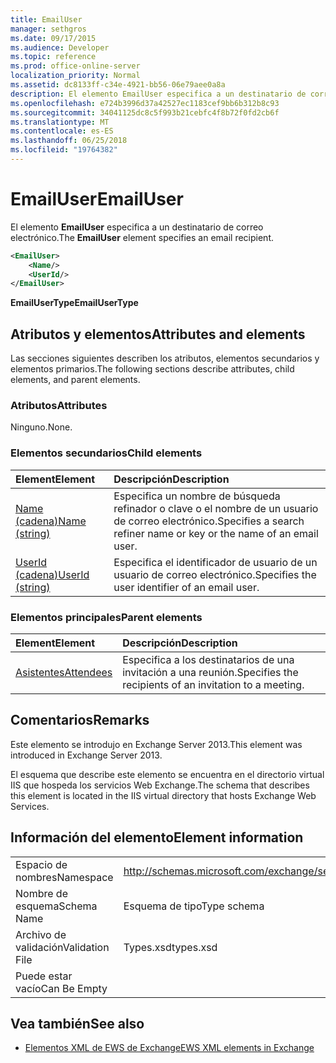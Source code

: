 ```yaml
---
title: EmailUser
manager: sethgros
ms.date: 09/17/2015
ms.audience: Developer
ms.topic: reference
ms.prod: office-online-server
localization_priority: Normal
ms.assetid: dc8133ff-c34e-4921-bb56-06e79aee0a8a
description: El elemento EmailUser especifica a un destinatario de correo electrónico.
ms.openlocfilehash: e724b3996d37a42527ec1183cef9bb6b312b8c93
ms.sourcegitcommit: 34041125dc8c5f993b21cebfc4f8b72f0fd2cb6f
ms.translationtype: MT
ms.contentlocale: es-ES
ms.lasthandoff: 06/25/2018
ms.locfileid: "19764382"
---
```

# <a name="emailuser"></a><span data-ttu-id="61903-103">EmailUser</span><span class="sxs-lookup"><span data-stu-id="61903-103">EmailUser</span></span>

<span data-ttu-id="61903-104">El elemento **EmailUser** especifica a un destinatario de correo electrónico.</span><span class="sxs-lookup"><span data-stu-id="61903-104">The **EmailUser** element specifies an email recipient.</span></span> 
  
```XML
<EmailUser>
    <Name/>
    <UserId/>
</EmailUser>
```

 <span data-ttu-id="61903-105">**EmailUserType**</span><span class="sxs-lookup"><span data-stu-id="61903-105">**EmailUserType**</span></span>
## <a name="attributes-and-elements"></a><span data-ttu-id="61903-106">Atributos y elementos</span><span class="sxs-lookup"><span data-stu-id="61903-106">Attributes and elements</span></span>

<span data-ttu-id="61903-107">Las secciones siguientes describen los atributos, elementos secundarios y elementos primarios.</span><span class="sxs-lookup"><span data-stu-id="61903-107">The following sections describe attributes, child elements, and parent elements.</span></span>
  
### <a name="attributes"></a><span data-ttu-id="61903-108">Atributos</span><span class="sxs-lookup"><span data-stu-id="61903-108">Attributes</span></span>

<span data-ttu-id="61903-109">Ninguno.</span><span class="sxs-lookup"><span data-stu-id="61903-109">None.</span></span>
  
### <a name="child-elements"></a><span data-ttu-id="61903-110">Elementos secundarios</span><span class="sxs-lookup"><span data-stu-id="61903-110">Child elements</span></span>

|<span data-ttu-id="61903-111">**Element**</span><span class="sxs-lookup"><span data-stu-id="61903-111">**Element**</span></span>|<span data-ttu-id="61903-112">**Descripción**</span><span class="sxs-lookup"><span data-stu-id="61903-112">**Description**</span></span>|
|:-----|:-----|
|[<span data-ttu-id="61903-113">Name (cadena)</span><span class="sxs-lookup"><span data-stu-id="61903-113">Name (string)</span></span>](name-string.md) <br/> |<span data-ttu-id="61903-114">Especifica un nombre de búsqueda refinador o clave o el nombre de un usuario de correo electrónico.</span><span class="sxs-lookup"><span data-stu-id="61903-114">Specifies a search refiner name or key or the name of an email user.</span></span>  <br/> |
|[<span data-ttu-id="61903-115">UserId (cadena)</span><span class="sxs-lookup"><span data-stu-id="61903-115">UserId (string)</span></span>](userid-string.md) <br/> |<span data-ttu-id="61903-116">Especifica el identificador de usuario de un usuario de correo electrónico.</span><span class="sxs-lookup"><span data-stu-id="61903-116">Specifies the user identifier of an email user.</span></span>  <br/> |
   
### <a name="parent-elements"></a><span data-ttu-id="61903-117">Elementos principales</span><span class="sxs-lookup"><span data-stu-id="61903-117">Parent elements</span></span>

|<span data-ttu-id="61903-118">**Element**</span><span class="sxs-lookup"><span data-stu-id="61903-118">**Element**</span></span>|<span data-ttu-id="61903-119">**Descripción**</span><span class="sxs-lookup"><span data-stu-id="61903-119">**Description**</span></span>|
|:-----|:-----|
|[<span data-ttu-id="61903-120">Asistentes</span><span class="sxs-lookup"><span data-stu-id="61903-120">Attendees</span></span>](attendees.md) <br/> |<span data-ttu-id="61903-121">Especifica a los destinatarios de una invitación a una reunión.</span><span class="sxs-lookup"><span data-stu-id="61903-121">Specifies the recipients of an invitation to a meeting.</span></span>  <br/> |
   
## <a name="remarks"></a><span data-ttu-id="61903-122">Comentarios</span><span class="sxs-lookup"><span data-stu-id="61903-122">Remarks</span></span>

<span data-ttu-id="61903-123">Este elemento se introdujo en Exchange Server 2013.</span><span class="sxs-lookup"><span data-stu-id="61903-123">This element was introduced in Exchange Server 2013.</span></span>
  
<span data-ttu-id="61903-124">El esquema que describe este elemento se encuentra en el directorio virtual IIS que hospeda los servicios Web Exchange.</span><span class="sxs-lookup"><span data-stu-id="61903-124">The schema that describes this element is located in the IIS virtual directory that hosts Exchange Web Services.</span></span>
  
## <a name="element-information"></a><span data-ttu-id="61903-125">Información del elemento</span><span class="sxs-lookup"><span data-stu-id="61903-125">Element information</span></span>

|||
|:-----|:-----|
|<span data-ttu-id="61903-126">Espacio de nombres</span><span class="sxs-lookup"><span data-stu-id="61903-126">Namespace</span></span>  <br/> |http://schemas.microsoft.com/exchange/services/2006/types  <br/> |
|<span data-ttu-id="61903-127">Nombre de esquema</span><span class="sxs-lookup"><span data-stu-id="61903-127">Schema Name</span></span>  <br/> |<span data-ttu-id="61903-128">Esquema de tipo</span><span class="sxs-lookup"><span data-stu-id="61903-128">Type schema</span></span>  <br/> |
|<span data-ttu-id="61903-129">Archivo de validación</span><span class="sxs-lookup"><span data-stu-id="61903-129">Validation File</span></span>  <br/> |<span data-ttu-id="61903-130">Types.xsd</span><span class="sxs-lookup"><span data-stu-id="61903-130">types.xsd</span></span>  <br/> |
|<span data-ttu-id="61903-131">Puede estar vacío</span><span class="sxs-lookup"><span data-stu-id="61903-131">Can Be Empty</span></span>  <br/> ||
   
## <a name="see-also"></a><span data-ttu-id="61903-132">Vea también</span><span class="sxs-lookup"><span data-stu-id="61903-132">See also</span></span>



- [<span data-ttu-id="61903-133">Elementos XML de EWS de Exchange</span><span class="sxs-lookup"><span data-stu-id="61903-133">EWS XML elements in Exchange</span></span>](ews-xml-elements-in-exchange.md)

